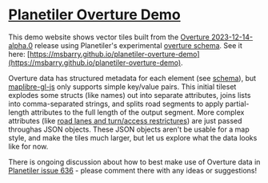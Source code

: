 # [Planetiler Overture Demo](https://msbarry.github.io/planetiler-overture-demo)

This demo website shows vector tiles built from the [Overture 2023-12-14-alpha.0](https://overturemaps.org/overture-december-2023-release-notes/) release using Planetiler's experimental [overture schema](https://github.com/onthegomap/planetiler/blob/overture/planetiler-core/src/main/java/com/onthegomap/planetiler/overture/Overture.java). See it here: [https://msbarry.github.io/planetiler-overture-demo](https://msbarry.github.io/planetiler-overture-demo).

Overture data has structured metadata for each element (see [schema](https://docs.overturemaps.org/themes/)), but [maplibre-gl-js](https://github.com/maplibre/maplibre-gl-js/) only supports simple key/value pairs. This initial tileset explodes some structs (like names) out into separate attributes, joins lists into comma-separated strings, and splits road segments to apply partial-length attributes to the full length of the output segment. More complex attributes (like [road lanes and turn/access restrictures](https://docs.overturemaps.org/reference/transportation/segment)) are just passed throughas JSON objects. These JSON objects aren't be usable for a map style, and make the tiles much larger, but let us explore what the data looks like for now.

There is ongoing discussion about how to best make use of Overture data in [Planetiler issue 636](https://github.com/onthegomap/planetiler/issues/636) - please comment there with any ideas or suggestions!
